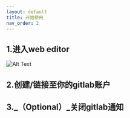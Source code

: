 ```yaml
---
layout: default
title: 开始使用
nav_order: 2
---
```

## 1.进入web editor
![Alt Text](/docs/get-started/enter-silex.gif)

## 2.创建/链接至你的gitlab账户
## 3._（Optional）_关闭gitlab通知
